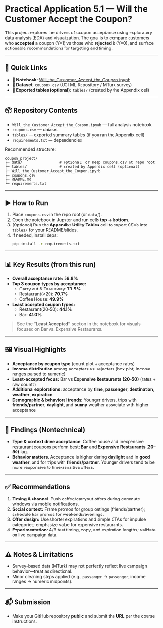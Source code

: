 # Practical Application 5.1 — Will the Customer Accept the Coupon?

This project explores the drivers of coupon acceptance using exploratory data analysis (EDA) and visualization. The goal is to compare customers who **accepted** a coupon (Y=1) vs those who **rejected** it (Y=0), and surface actionable recommendations for targeting and timing.

---

## 🔗 Quick Links
- 📓 **Notebook:** [Will_the_Customer_Accept_the_Coupon.ipynb](./Will_the_Customer_Accept_the_Coupon.ipynb)
- 📄 **Dataset:** `coupons.csv` (UCI ML Repository / MTurk survey)
- 📁 **Exported tables (optional):** `tables/` (created by the Appendix cell)

---

## 📦 Repository Contents
- `Will_the_Customer_Accept_the_Coupon.ipynb` — full analysis notebook
- `coupons.csv` — dataset
- `tables/` — exported summary tables (if you ran the Appendix cell)
- `requirements.txt` — dependencies

Recommended structure:
```
coupon_project/
├─ data/                 # optional; or keep coupons.csv at repo root
├─ tables/               # created by Appendix cell (optional)
├─ Will_the_Customer_Accept_the_Coupon.ipynb
├─ coupons.csv
├─ README.md
└─ requirements.txt
```

---

## ▶️ How to Run
1. Place `coupons.csv` in the repo root (or `data/`).  
2. Open the notebook in Jupyter and run cells **top → bottom**.  
3. (Optional) Run the **Appendix: Utility Tables** cell to export CSVs into `tables/` for your README/slides.  
4. If needed, install deps:
   ```bash
   pip install -r requirements.txt
   ```

---

## 📊 Key Results (from this run)
- **Overall acceptance rate:** **56.8%**
- **Top 3 coupon types by acceptance:**  
  - Carry out & Take away: **73.5%**  
  - Restaurant(<20): **70.7%**  
  - Coffee House: **49.9%**
- **Least accepted coupon types:**  
  - Restaurant(20–50): **44.1%**  
  - Bar: **41.0%**

> See the **“Least Accepted”** section in the notebook for visuals focused on Bar vs. Expensive Restaurants.

---

## 🖼️ Visual Highlights
- **Acceptance by coupon type** (count plot + acceptance rates)  
- **Income distribution** among accepters vs. rejecters (box plot; income ranges parsed to numeric)  
- **Least-accepted focus:** Bar vs **Expensive Restaurants (20–50)** (rates + raw counts)  
- **Additional explorations:** acceptance by **time**, **passenger**, **destination**, **weather**, **expiration**  
- **Demographic & behavioral trends:** Younger drivers, trips with **friends/partner**, **daylight**, and **sunny** weather associate with higher acceptance

---

## 🧠 Findings (Nontechnical)
- **Type & context drive acceptance.** Coffee house and inexpensive restaurant coupons perform best; **Bar** and **Expensive Restaurants (20–50)** lag.  
- **Behavior matters.** Acceptance is higher during **daylight** and in **good weather**, and for trips with **friends/partner**. Younger drivers tend to be more responsive to time‑sensitive offers.

---

## ✅ Recommendations
1. **Timing & channel:** Push coffee/carryout offers during commute windows via mobile notifications.  
2. **Social context:** Frame promos for group outings (friends/partner); schedule bar promos for weekends/evenings.  
3. **Offer design:** Use shorter expirations and simple CTAs for impulse categories; emphasize value for expensive restaurants.  
4. **Experimentation:** A/B test timing, copy, and expiration lengths; validate on live campaign data.

---

## ⚠️ Notes & Limitations
- Survey-based data (MTurk) may not perfectly reflect live campaign behavior—treat as directional.  
- Minor cleaning steps applied (e.g., `passanger` → `passenger`, income ranges → numeric midpoints).

---

## 📬 Submission
- Make your GitHub repository **public** and submit the **URL** per the course instructions.
